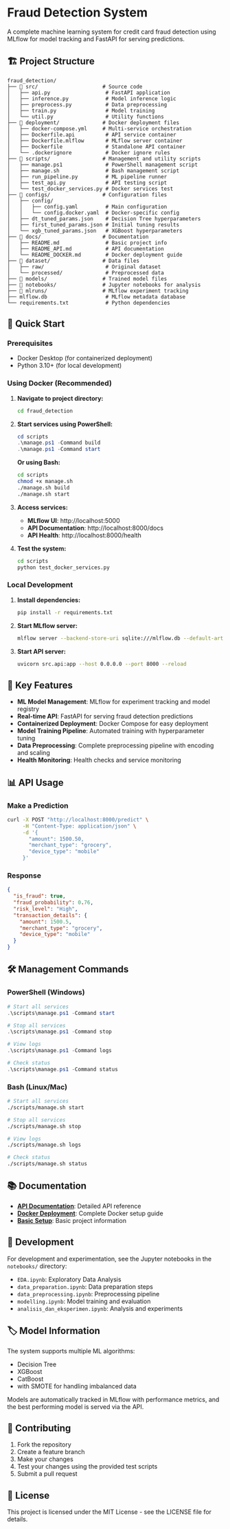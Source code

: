 # Fraud Detection System

A complete machine learning system for credit card fraud detection using MLflow for model tracking and FastAPI for serving predictions.

## 🏗️ Project Structure

```
fraud_detection/
├── 📁 src/                     # Source code
│   ├── api.py                  # FastAPI application
│   ├── inference.py            # Model inference logic
│   ├── preprocess.py           # Data preprocessing
│   ├── train.py                # Model training
│   └── util.py                 # Utility functions
├── 📁 deployment/              # Docker deployment files
│   ├── docker-compose.yml     # Multi-service orchestration
│   ├── Dockerfile.api          # API service container
│   ├── Dockerfile.mlflow       # MLflow server container
│   ├── Dockerfile              # Standalone API container
│   └── .dockerignore           # Docker ignore rules
├── 📁 scripts/                 # Management and utility scripts
│   ├── manage.ps1              # PowerShell management script
│   ├── manage.sh               # Bash management script
│   ├── run_pipeline.py         # ML pipeline runner
│   ├── test_api.py             # API testing script
│   └── test_docker_services.py # Docker services test
├── 📁 configs/                 # Configuration files
│   ├── config/
│   │   ├── config.yaml         # Main configuration
│   │   └── config.docker.yaml  # Docker-specific config
│   ├── dt_tuned_params.json    # Decision Tree hyperparameters
│   ├── first_tuned_params.json # Initial tuning results
│   └── xgb_tuned_params.json   # XGBoost hyperparameters
├── 📁 docs/                    # Documentation
│   ├── README.md               # Basic project info
│   ├── README_API.md           # API documentation
│   └── README_DOCKER.md        # Docker deployment guide
├── 📁 dataset/                 # Data files
│   ├── raw/                    # Original dataset
│   └── processed/              # Preprocessed data
├── 📁 models/                  # Trained model files
├── 📁 notebooks/               # Jupyter notebooks for analysis
├── 📁 mlruns/                  # MLflow experiment tracking
├── mlflow.db                   # MLflow metadata database
└── requirements.txt            # Python dependencies
```

## 🚀 Quick Start

### Prerequisites
- Docker Desktop (for containerized deployment)
- Python 3.10+ (for local development)

### Using Docker (Recommended)

1. **Navigate to project directory:**
   ```bash
   cd fraud_detection
   ```

2. **Start services using PowerShell:**
   ```powershell
   cd scripts
   .\manage.ps1 -Command build
   .\manage.ps1 -Command start
   ```

   **Or using Bash:**
   ```bash
   cd scripts
   chmod +x manage.sh
   ./manage.sh build
   ./manage.sh start
   ```

3. **Access services:**
   - **MLflow UI**: http://localhost:5000
   - **API Documentation**: http://localhost:8000/docs
   - **API Health**: http://localhost:8000/health

4. **Test the system:**
   ```bash
   cd scripts
   python test_docker_services.py
   ```

### Local Development

1. **Install dependencies:**
   ```bash
   pip install -r requirements.txt
   ```

2. **Start MLflow server:**
   ```bash
   mlflow server --backend-store-uri sqlite:///mlflow.db --default-artifact-root ./mlruns --host 0.0.0.0 --port 5000
   ```

3. **Start API server:**
   ```bash
   uvicorn src.api:app --host 0.0.0.0 --port 8000 --reload
   ```

## 🎯 Key Features

- **ML Model Management**: MLflow for experiment tracking and model registry
- **Real-time API**: FastAPI for serving fraud detection predictions
- **Containerized Deployment**: Docker Compose for easy deployment
- **Model Training Pipeline**: Automated training with hyperparameter tuning
- **Data Preprocessing**: Complete preprocessing pipeline with encoding and scaling
- **Health Monitoring**: Health checks and service monitoring

## 📊 API Usage

### Make a Prediction
```bash
curl -X POST "http://localhost:8000/predict" \
     -H "Content-Type: application/json" \
     -d '{
       "amount": 1500.50,
       "merchant_type": "grocery",
       "device_type": "mobile"
     }'
```

### Response
```json
{
  "is_fraud": true,
  "fraud_probability": 0.76,
  "risk_level": "High",
  "transaction_details": {
    "amount": 1500.5,
    "merchant_type": "grocery",
    "device_type": "mobile"
  }
}
```

## 🛠️ Management Commands

### PowerShell (Windows)
```powershell
# Start all services
.\scripts\manage.ps1 -Command start

# Stop all services
.\scripts\manage.ps1 -Command stop

# View logs
.\scripts\manage.ps1 -Command logs

# Check status
.\scripts\manage.ps1 -Command status
```

### Bash (Linux/Mac)
```bash
# Start all services
./scripts/manage.sh start

# Stop all services
./scripts/manage.sh stop

# View logs
./scripts/manage.sh logs

# Check status
./scripts/manage.sh status
```

## 📚 Documentation

- **[API Documentation](docs/README_API.md)**: Detailed API reference
- **[Docker Deployment](docs/README_DOCKER.md)**: Complete Docker setup guide
- **[Basic Setup](docs/README.md)**: Basic project information

## 🔧 Development

For development and experimentation, see the Jupyter notebooks in the `notebooks/` directory:
- `EDA.ipynb`: Exploratory Data Analysis
- `data_preparation.ipynb`: Data preparation steps
- `data_preprocessing.ipynb`: Preprocessing pipeline
- `modelling.ipynb`: Model training and evaluation
- `analisis_dan_eksperimen.ipynb`: Analysis and experiments

## 🏷️ Model Information

The system supports multiple ML algorithms:
- Decision Tree
- XGBoost
- CatBoost
- with SMOTE for handling imbalanced data

Models are automatically tracked in MLflow with performance metrics, and the best performing model is served via the API.

## 🤝 Contributing

1. Fork the repository
2. Create a feature branch
3. Make your changes
4. Test your changes using the provided test scripts
5. Submit a pull request

## 📄 License

This project is licensed under the MIT License - see the LICENSE file for details.
